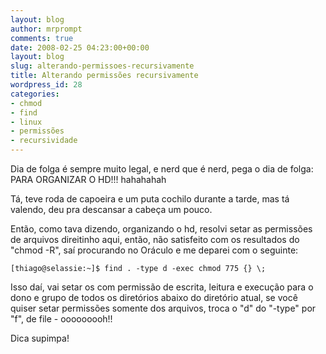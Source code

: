 ```yaml
---
layout: blog
author: mrprompt
comments: true
date: 2008-02-25 04:23:00+00:00
layout: blog
slug: alterando-permissoes-recursivamente
title: Alterando permissões recursivamente
wordpress_id: 28
categories:
- chmod
- find
- linux
- permissões
- recursividade
---
```


Dia de folga é sempre muito legal, e nerd que é nerd, pega o dia de folga: PARA ORGANIZAR O HD!!! hahahahah

Tá, teve roda de capoeira e um puta cochilo durante a tarde, mas tá valendo, deu pra descansar a cabeça um pouco.

Então, como tava dizendo, organizando o hd, resolvi setar as permissões de arquivos direitinho aqui, então, não satisfeito com os resultados do "chmod -R", saí procurando no Oráculo e me deparei com o seguinte:

`[thiago@selassie:~]$ find . -type d -exec chmod 775 {} \;`

Isso daí, vai setar os com permissão de escrita, leitura e execução para o dono e grupo de todos os diretórios abaixo do diretório atual, se você quiser setar permissões somente dos arquivos, troca o "d" do "-type" por "f", de file - ooooooooh!!

Dica supimpa!
